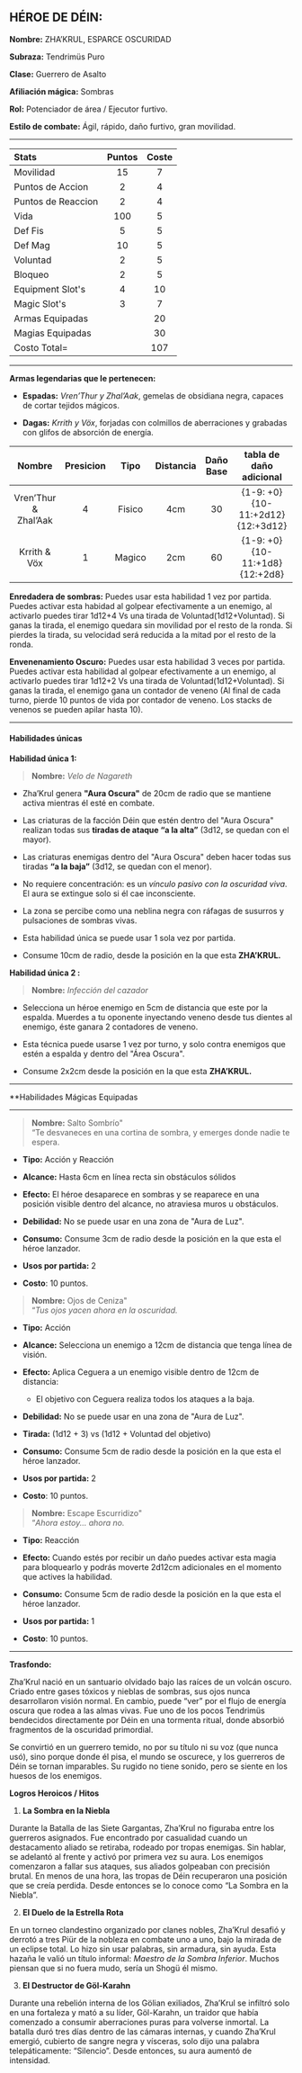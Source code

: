 
## HÉROE DE DÉIN:

**Nombre:** ZHA’KRUL, ESPARCE OSCURIDAD

**Subraza:** Tendrimüs Puro

**Clase:** Guerrero de Asalto

**Afiliación mágica:** Sombras

**Rol:** Potenciador de área / Ejecutor furtivo.

**Estilo de combate:** Ágil, rápido, daño furtivo, gran movilidad.

---

| Stats              | Puntos | Coste |
| :----------------- | :----: | :---: |
| Movilidad          |   15   |   7   |
| Puntos de Accion   |   2    |   4   |
| Puntos de Reaccion |   2    |   4   |
| Vida               |  100   |   5   |
| Def Fis            |   5    |   5   |
| Def Mag            |   10   |   5   |
| Voluntad           |   2    |   5   |
| Bloqueo            |   2    |   5   |
| Equipment Slot's   |   4    |  10   |
| Magic Slot's       |   3    |   7   |
| Armas Equipadas    |        |  20   |
| Magias Equipadas   |        |  30   |
| Costo Total=       |        |  107  |

---

**Armas legendarias que le pertenecen:**

- **Espadas:** _Vren’Thur y Zhal’Aak_, gemelas de obsidiana negra, capaces de cortar tejidos mágicos.
    
- **Dagas:** _Krrith y Vöx_, forjadas con colmillos de aberraciones y grabadas con glifos de absorción de energía.


|        Nombre        | Presicion |  Tipo  | Distancia | Daño Base |     tabla de daño adicional      | Daño min | Daño max | Costo | Equip Slot | Efecto                |
| :------------------: | :-------: | :----: | :-------: | :-------: | :------------------------------: | :------: | :------: | :---: | :--------: | --------------------- |
| Vren’Thur & Zhal’Aak |     4     | Fisico |    4cm    |    30     | {1-9: +0}{10-11:+2d12}{12:+3d12} |    30    |    66    |  10   |     2      | Enredadera de sombras |
|     Krrith & Vöx     |     1     | Magico |    2cm    |    60     |  {1-9: +0}{10-11:+1d8}{12:+2d8}  |    60    |    76    |  10   |     2      | Envenenamiento Oscuro |
**Enredadera de sombras:** Puedes usar esta habilidad 1 vez por partida. Puedes activar esta habidad al golpear efectivamente a un enemigo, al activarlo puedes tirar 1d12+4 Vs una tirada de Voluntad(1d12+Voluntad). Si ganas la tirada, el enemigo quedara sin movilidad por el resto de la ronda. Si pierdes la tirada, su velocidad será reducida a la mitad por el resto de la ronda.

**Envenenamiento Oscuro:** Puedes usar esta habilidad 3 veces por partida. Puedes activar esta habilidad al golpear efectivamente a un enemigo, al activarlo puedes tirar 1d12+2 Vs una tirada de Voluntad(1d12+Voluntad). Si ganas la tirada, el enemigo gana un contador de veneno (Al final de cada turno, pierde 10 puntos de vida por contador de veneno. Los stacks de venenos se pueden apilar hasta 10).

---
#### Habilidades únicas

**Habilidad única 1:**

> **Nombre:** _Velo de Nagareth_

- Zha’Krul genera **"Aura Oscura"** de 20cm de radio que se mantiene activa mientras él esté en combate.
    
- Las criaturas de la facción Déin que estén dentro del "Aura Oscura" realizan todas sus **tiradas de ataque “a la alta”** (3d12, se quedan con el mayor).
    
- Las criaturas enemigas dentro del "Aura Oscura" deben hacer todas sus tiradas **“a la baja”** (3d12, se quedan con el menor).
    
- No requiere concentración: es un _vínculo pasivo con la oscuridad viva_. El aura se extingue solo si él cae inconsciente.
    
- La zona se percibe como una neblina negra con ráfagas de susurros y pulsaciones de sombras vivas.
    
- Esta habilidad única se puede usar 1 sola vez por partida.
    
- Consume 10cm de radio, desde la posición en la que esta **ZHA’KRUL.**

**Habilidad única 2 :**

> **Nombre:** _Infección del cazador_

- Selecciona un héroe enemigo en 5cm de distancia que este por la espalda. Muerdes a tu oponente inyectando veneno desde tus dientes al enemigo, éste ganara 2 contadores de veneno.
    
- Esta técnica puede usarse 1 vez por turno, y solo contra enemigos que estén a espalda y dentro del "Área Oscura".
    
- Consume 2x2cm desde la posición en la que esta **ZHA’KRUL.**


---

**Habilidades Mágicas Equipadas

---


> **Nombre:** Salto Sombrío"  
> “Te desvaneces en una cortina de sombra, y emerges donde nadie te espera.

- **Tipo:** Acción y Reacción
    
- **Alcance:** Hasta 6cm en línea recta sin obstáculos sólidos
    
- **Efecto:** El héroe desaparece en sombras y se reaparece en una posición visible dentro del alcance, no atraviesa muros u obstáculos.
    
- **Debilidad:** No se puede usar en una zona de "Aura de Luz".
    
- **Consumo:** Consume 3cm de radio desde la posición en la que esta el héroe lanzador.
    
- **Usos por partida:** 2
    
- **Costo**: 10 puntos.



> **Nombre:** Ojos de Ceniza"  
> “_Tus ojos yacen ahora en la oscuridad._

- **Tipo:** Acción
    
- **Alcance:** Selecciona un enemigo a 12cm de distancia que tenga línea de visión.
    
- **Efecto:** Aplica Ceguera a un enemigo visible dentro de 12cm de distancia:
    
    - El objetivo con Ceguera realiza todos los ataques a la baja.
        
- **Debilidad:** No se puede usar en una zona de "Aura de Luz".
    
- **Tirada:** (1d12 + 3) vs (1d12 + Voluntad del objetivo)
    
- **Consumo:** Consume 5cm de radio desde la posición en la que esta el héroe lanzador.
    
- **Usos por partida:** 2
    
- **Costo**: 10 puntos.


> **Nombre:** Escape Escurridizo"  
> “_Ahora estoy... ahora no._

- **Tipo:** Reacción
    
- **Efecto:** Cuando estés por recibir un daño puedes activar esta magia para bloquearlo y podrás moverte 2d12cm adicionales en el momento que actives la habilidad.
    
- **Consumo:** Consume 5cm de radio desde la posición en la que esta el héroe lanzador.
    
- **Usos por partida:** 1
    
- **Costo**: 10 puntos.

---

**Trasfondo:**

Zha’Krul nació en un santuario olvidado bajo las raíces de un volcán oscuro. Criado entre gases tóxicos y nieblas de sombras, sus ojos nunca desarrollaron visión normal. En cambio, puede “ver” por el flujo de energía oscura que rodea a las almas vivas. Fue uno de los pocos Tendrimüs bendecidos directamente por Déin en una tormenta ritual, donde absorbió fragmentos de la oscuridad primordial.

Se convirtió en un guerrero temido, no por su título ni su voz (que nunca usó), sino porque donde él pisa, el mundo se oscurece, y los guerreros de Déin se tornan imparables. Su rugido no tiene sonido, pero se siente en los huesos de los enemigos.

**Logros Heroicos / Hitos**

1. **La Sombra en la Niebla**

Durante la Batalla de las Siete Gargantas, Zha’Krul no figuraba entre los guerreros asignados. Fue encontrado por casualidad cuando un destacamento aliado se retiraba, rodeado por tropas enemigas. Sin hablar, se adelantó al frente y activó por primera vez su aura. Los enemigos comenzaron a fallar sus ataques, sus aliados golpeaban con precisión brutal. En menos de una hora, las tropas de Déin recuperaron una posición que se creía perdida. Desde entonces se lo conoce como “La Sombra en la Niebla”.

2. **El Duelo de la Estrella Rota**

En un torneo clandestino organizado por clanes nobles, Zha’Krul desafió y derrotó a tres Piür de la nobleza en combate uno a uno, bajo la mirada de un eclipse total. Lo hizo sin usar palabras, sin armadura, sin ayuda. Esta hazaña le valió un título informal: _Maestro de la Sombra Inferior_. Muchos piensan que si no fuera mudo, sería un Shogü él mismo.

3. **El Destructor de Göl-Karahn**

Durante una rebelión interna de los Gölian exiliados, Zha’Krul se infiltró solo en una fortaleza y mató a su líder, Göl-Karahn, un traidor que había comenzado a consumir aberraciones puras para volverse inmortal. La batalla duró tres días dentro de las cámaras internas, y cuando Zha’Krul emergió, cubierto de sangre negra y vísceras, solo dijo una palabra telepáticamente: “Silencio”. Desde entonces, su aura aumentó de intensidad.


